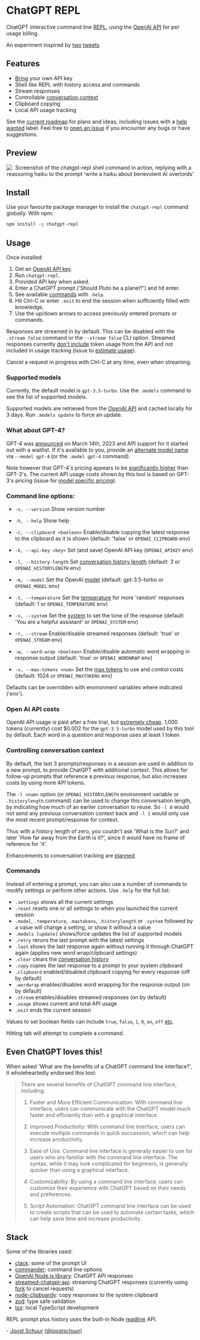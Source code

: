 # ChatGPT REPL

ChatGPT interactive command line [REPL](https://en.wikipedia.org/wiki/Read%E2%80%93eval%E2%80%93print_loop), using the [OpenAI API](https://platform.openai.com/docs/guides/chat) for per usage billing.

An experiment inspired by [two](https://twitter.com/sandbags/status/1631933273487048704) [tweets](https://twitter.com/joostschuur/status/1631948339599093763).

## Features

- [Bring](#usage) your own API key
- Shell like REPL with history access and commands
- Stream responses
- Controllable [conversation context](#controlling-conversation-context)
- Clipboard copying
- Local API usage tracking

See the [current roadmap](https://github.com/users/jschuur/projects/3) for plans and ideas, including issues with a [help wanted](https://github.com/jschuur/chatgpt-repl/issues?q=is%3Aissue+is%3Aopen+label%3A%22help+wanted%22) label. Feel free to [open an issue](https://github.com/jschuur/chatgpt-repl/issues/new) if you encounter any bugs or have suggestions.

## Preview

<p align="center">
  <img src="https://github.com/jschuur/chatgpt-repl/blob/main/screenshot.png?raw=true" alt="Screenshot of the chatgpt-repl shell command in action, replying with a reassuring haiku to the prompt 'write a haiku about benevolent AI overlords'">
</p>

## Install

Use your favourite package manager to install the `chatgpt-repl` command globally. With npm:

```bash
npm install -g chatgpt-repl
```

## Usage

Once installed:

1. Get an [OpenAI API key](https://platform.openai.com/account/api-keys).
2. Run `chatgpt-repl`.
3. Provided API key when asked.
4. Enter a ChatGPT prompt ('Should Pluto be a planet?') and hit enter.
5. See available [commands](#commands) with `.help`.
6. Hit Ctrl-C or enter `.exit` to end the session when sufficiently filled with knowledge.
7. Use the up/down arrows to access previously entered prompts or commands.

Responses are streamed in by default. This can be disabled with the `.stream false` command or the `--stream false` CLI option. Streamed responses currently [don't include](https://community.openai.com/t/openai-api-get-usage-tokens-in-response-when-set-stream-true/141866/2) token usage from the API and not included in usage tracking (issue to [estimate usage](https://github.com/jschuur/chatgpt-repl/issues/46)).

Cancel a request in progress with Ctrl-C at any time, even when streaming.

### Supported models

Currently, the default model is `gpt-3.5-turbo`. Use the `.models` command to see the list of supported models.

Supported models are retrieved from the [OpenAI API](https://platform.openai.com/docs/api-reference/models/list) and cached locally for 3 days. Run `.models update` to force an update.

### What about GPT-4?

GPT-4 was [announced](https://openai.com/product/gpt-4) on March 14th, 2023 and API support for it started out with a waitlist. If it's available to you, provide an [alternate model name](https://platform.openai.com/docs/models/gpt-4) via `--model gpt-4` (or the `.model gpt-4` command).

Note however that GPT-4's pricing appears to be [significantly higher](https://chatgpt4.ai/gpt-4-api-pricing/) than GPT-3's. The current API usage costs shown by this tool is based on GPT-3's pricing (issue for [model specific pricing](https://github.com/jschuur/chatgpt-repl/issues/19)).

### Command line options:

- `-v, --version` Show version number
- `-h, --help` Show help

- `-c, --clipboard <boolean>` Enable/disable copying the latest response to the clipboard as it is shown (default: 'false' or `OPENAI_CLIPBOARD` env)
- `-k, --api-key <key>` Set (and save) OpenAI API key (`OPENAI_APIKEY` env)
- `-l, --history-length` Set [conversation history length](#controlling-conversation-context) (default: 3 or `OPENAI_HISTORYLENGTH` env)
- `-m, --model` <model> Set the OpenAI [model](https://platform.openai.com/docs/api-reference/chat/create#chat/create-model) (default: gpt-3.5-turbo or `OPENAI_MODEL` env)
- `-t, --temperature` <num> Set the [temperature](https://platform.openai.com/docs/quickstart/adjust-your-settings) for more 'random' responses (default: 1 or `OPENAI_TEMPERATURE` env)
- `-s, --system` <text> Set the [system](https://platform.openai.com/docs/guides/chat/introduction) to set the tone of the response (default: 'You are a helpful assistant' or `OPENAI_SYSTEM` env)
- `-r, --stream` <boolean> Enable/disable streamed responses (default: 'true' or `OPENAI_STREAM` env)
- `-w, --word-wrap <boolean>` Enable/disable automatic word wrapping in response output (default: 'true' or `OPENAI_WORDWRAP` env)
- `-x, --max-tokens <num>` Set the [max tokens](https://platform.openai.com/docs/guides/chat/managing-tokens) to use and control costs (default: 1024 or `OPENAI_MAXTOKENS` env)

Defaults can be overridden with environment variables where indicated ('env').

### Open AI API costs

OpenAI API usage is paid after a free trial, but [extremely cheap](https://openai.com/pricing). 1,000 tokens (currently) cost $0.002 for the `gpt-3.5-turbo` model used by this tool by default. Each word in a question and response uses at least 1 token.

### Controlling conversation context

By default, the last 3 prompts/responses in a session are used in addition to a new prompt, to provide ChatGPT with additional context. This allows for follow-up prompts that reference a previous response, but also increases costs by using more API tokens.

The `-l <num>` option (or `OPENAI_HISTORYLENGTH` environment variable or `.historylength` command) can be used to change this conversation length, by indicating how much of an earlier conversation to reuse. So `-l 0` would not send any previous conversation context back and `-l 1` would only use the most recent prompt/response for context.

Thus with a history length of zero, you couldn't ask 'What is the Sun?' and later 'How far away from the Earth is it?', since it would have no frame of reference for 'it'.

Enhancements to conversation tracking are [planned](https://github.com/jschuur/chatgpt-repl/issues?q=is%3Aissue+is%3Aopen+label%3Aconversations).

### Commands

Instead of entering a prompt, you can also use a number of commands to modify settings or perform other actions. Use `.help` for the full list:

- `.settings` shows all the current settings
- `.reset` resets one or all settings to when you launched the current session
- `.model`, `.temperature`, `.maxtokens`, `.historylength` or `.system` followed by a value will change a setting, or show it without a value
- `.models [update]` shows/force updates the list of supported models
- `.retry` reruns the last prompt with the latest settings
- `.last` shows the last response again without running it through ChatGPT again (applies new word wrap/clipboard settings)
- `.clear` clears the [conversation history](#controlling-conversation-context)
- `.copy` copies the last response to a prompt to your system clipboard
- `.clipboard` enabled/disabled clipboard copying for every response (off by default)
- `.wordwrap` enables/disables word wrapping for the response output (on by default)
- `.stream` enables/disables streamed responses (on by default)
- `.usage` shows current and total API usage
- `.exit` ends the current session

Values to set boolean fields can include `true`, `false`, `1`, `0`, `on`, `off` [etc](https://www.npmjs.com/package/boolean).

Hitting tab will attempt to complete a command.

## Even ChatGPT loves this!

When asked 'What are the benefits of a ChatGPT command line interface?', it wholeheartedly endorsed this tool:

> There are several benefits of ChatGPT command line interface, including:
>
> 1.  Faster and More Efficient Communication: With command line interface, users can communicate with the ChatGPT model much faster and efficiently than with a graphical interface.
>
> 2.  Improved Productivity: With command line interface, users can execute multiple commands in quick succession, which can help increase productivity.
>
> 3.  Ease of Use: Command line interface is generally easier to use for users who are familiar with the command line interface. The syntax, while it may look complicated for beginners, is generally quicker than using a graphical interface.
>
> 4.  Customizability: By using a command line interface, users can customize their experience with ChatGPT based on their needs and preferences.
>
> 5.  Script Automation: ChatGPT command line interface can be used to create scripts that can be used to automate certain tasks, which can help save time and increase productivity.

## Stack

Some of the libraries used:

- [clack](https://github.com/natemoo-re/clack/): some of the prompt UI
- [commander](https://www.npmjs.com/package/commander): command line options
- [OpenAI Node.js library](https://github.com/openai/openai-node): ChatGPT API responses
- [streamed-chatgpt-api](https://github.com/jddev273/streamed-chatgpt-api): streaming ChatGPT responses (currently using [fork](https://github.com/shrft/streamed-chatgpt-api) to cancel requests)
- [node-clipboardy](https://www.npmjs.com/package/node-clipboardy): copy responses to the system clipboard
- [zod](https://zod.dev/): type safe validation
- [tsx](https://www.npmjs.com/package/tsx): local TypeScript development

REPL prompt plus history uses the built-in Node [readline](https://nodejs.org/api/readline.html) API.

\- [Joost Schuur](https://joostschuur.com) ([@joostschuur](https://twitter.com/joostschuur))
